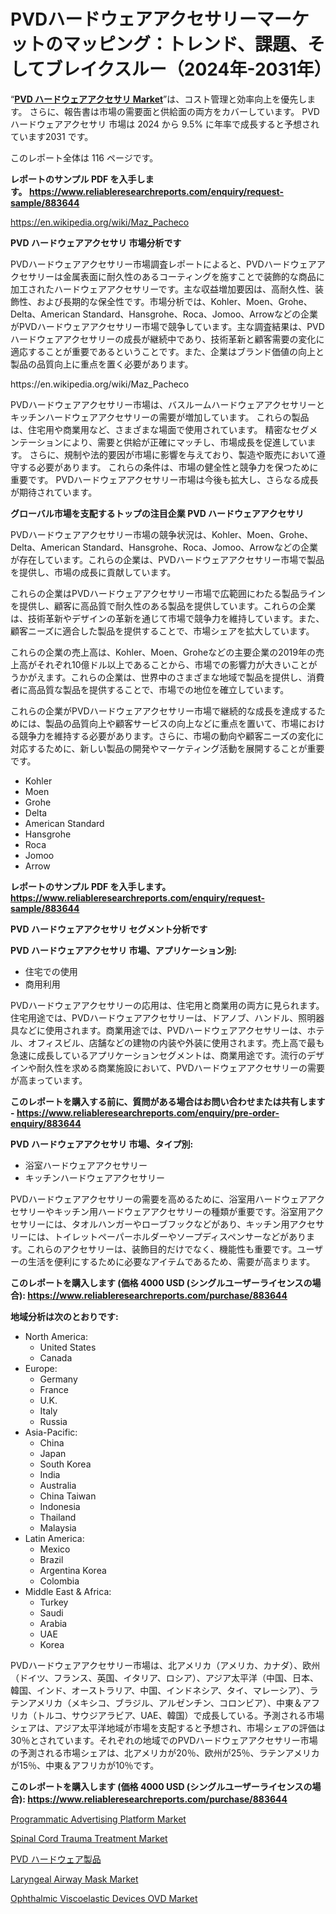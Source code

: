 <p><h1>PVDハードウェアアクセサリーマーケットのマッピング：トレンド、課題、そしてブレイクスルー（2024年-2031年）</h1></p><p>&ldquo;<strong><a href="https://www.reliableresearchreports.com/pvd-hardware-accessories-r883644">PVD ハードウェアアクセサリ Market</a></strong>&rdquo;は、コスト管理と効率向上を優先します。 さらに、報告書は市場の需要面と供給面の両方をカバーしています。 PVD ハードウェアアクセサリ 市場は 2024 から 9.5% に年率で成長すると予想されています2031 です。</p>
<p>このレポート全体は 116 ページです。</p>
<p><strong>レポートのサンプル PDF を入手します。&nbsp;<a href="https://www.reliableresearchreports.com/enquiry/request-sample/883644">https://www.reliableresearchreports.com/enquiry/request-sample/883644</a></strong></p>
<p><a href="https://en.wikipedia.org/wiki/Maz_Pacheco">https://en.wikipedia.org/wiki/Maz_Pacheco</a></p>
<p><strong>PVD ハードウェアアクセサリ 市場分析です</strong></p>
<p><p>PVDハードウェアアクセサリー市場調査レポートによると、PVDハードウェアアクセサリーは金属表面に耐久性のあるコーティングを施すことで装飾的な商品に加工されたハードウェアアクセサリーです。主な収益増加要因は、高耐久性、装飾性、および長期的な保全性です。市場分析では、Kohler、Moen、Grohe、Delta、American Standard、Hansgrohe、Roca、Jomoo、Arrowなどの企業がPVDハードウェアアクセサリー市場で競争しています。主な調査結果は、PVDハードウェアアクセサリーの成長が継続中であり、技術革新と顧客需要の変化に適応することが重要であるということです。また、企業はブランド価値の向上と製品の品質向上に重点を置く必要があります。</p></p>
<p>https://en.wikipedia.org/wiki/Maz_Pacheco</p>
<p><p>PVDハードウェアアクセサリー市場は、バスルームハードウェアアクセサリーとキッチンハードウェアアクセサリーの需要が増加しています。 これらの製品は、住宅用や商業用など、さまざまな場面で使用されています。 精密なセグメンテーションにより、需要と供給が正確にマッチし、市場成長を促進しています。 さらに、規制や法的要因が市場に影響を与えており、製造や販売において遵守する必要があります。 これらの条件は、市場の健全性と競争力を保つために重要です。 PVDハードウェアアクセサリー市場は今後も拡大し、さらなる成長が期待されています。</p></p>
<p><strong>グローバル市場を支配するトップの注目企業 PVD ハードウェアアクセサリ</strong></p>
<p><p>PVDハードウェアアクセサリー市場の競争状況は、Kohler、Moen、Grohe、Delta、American Standard、Hansgrohe、Roca、Jomoo、Arrowなどの企業が存在しています。これらの企業は、PVDハードウェアアクセサリー市場で製品を提供し、市場の成長に貢献しています。</p><p>これらの企業はPVDハードウェアアクセサリー市場で広範囲にわたる製品ラインを提供し、顧客に高品質で耐久性のある製品を提供しています。これらの企業は、技術革新やデザインの革新を通じて市場で競争力を維持しています。また、顧客ニーズに適合した製品を提供することで、市場シェアを拡大しています。</p><p>これらの企業の売上高は、Kohler、Moen、Groheなどの主要企業の2019年の売上高がそれぞれ10億ドル以上であることから、市場での影響力が大きいことがうかがえます。これらの企業は、世界中のさまざまな地域で製品を提供し、消費者に高品質な製品を提供することで、市場での地位を確立しています。</p><p>これらの企業がPVDハードウェアアクセサリー市場で継続的な成長を達成するためには、製品の品質向上や顧客サービスの向上などに重点を置いて、市場における競争力を維持する必要があります。さらに、市場の動向や顧客ニーズの変化に対応するために、新しい製品の開発やマーケティング活動を展開することが重要です。</p></p>
<p><ul><li>Kohler</li><li>Moen</li><li>Grohe</li><li>Delta</li><li>American Standard</li><li>Hansgrohe</li><li>Roca</li><li>Jomoo</li><li>Arrow</li></ul></p>
<p><strong>レポートのサンプル PDF を入手します。 <a href="https://www.reliableresearchreports.com/enquiry/request-sample/883644">https://www.reliableresearchreports.com/enquiry/request-sample/883644</a></strong></p>
<p><strong>PVD ハードウェアアクセサリ セグメント分析です</strong></p>
<p><strong>PVD ハードウェアアクセサリ 市場、アプリケーション別:</strong></p>
<p><ul><li>住宅での使用</li><li>商用利用</li></ul></p>
<p><p>PVDハードウェアアクセサリーの応用は、住宅用と商業用の両方に見られます。住宅用途では、PVDハードウェアアクセサリーは、ドアノブ、ハンドル、照明器具などに使用されます。商業用途では、PVDハードウェアアクセサリーは、ホテル、オフィスビル、店舗などの建物の内装や外装に使用されます。売上高で最も急速に成長しているアプリケーションセグメントは、商業用途です。流行のデザインや耐久性を求める商業施設において、PVDハードウェアアクセサリーの需要が高まっています。</p></p>
<p><strong>このレポートを購入する前に、質問がある場合はお問い合わせまたは共有します - <a href="https://www.reliableresearchreports.com/enquiry/pre-order-enquiry/883644">https://www.reliableresearchreports.com/enquiry/pre-order-enquiry/883644</a></strong></p>
<p><strong>PVD ハードウェアアクセサリ 市場、タイプ別:</strong></p>
<p><ul><li>浴室ハードウェアアクセサリー</li><li>キッチンハードウェアアクセサリー</li></ul></p>
<p><p>PVDハードウェアアクセサリーの需要を高めるために、浴室用ハードウェアアクセサリーやキッチン用ハードウェアアクセサリーの種類が重要です。浴室用アクセサリーには、タオルハンガーやローブフックなどがあり、キッチン用アクセサリーには、トイレットペーパーホルダーやソープディスペンサーなどがあります。これらのアクセサリーは、装飾目的だけでなく、機能性も重要です。ユーザーの生活を便利にするために必要なアイテムであるため、需要が高まります。</p></p>
<p><strong>このレポートを購入します (価格 4000 USD (シングルユーザーライセンスの場合): <a href="https://www.reliableresearchreports.com/purchase/883644">https://www.reliableresearchreports.com/purchase/883644</a></strong></p>
<p><strong>地域分析は次のとおりです:</strong></p>
<p><ul>
    <li>
        North America:
        <ul>
            <li>United States</li>
            <li>Canada</li>
        </ul>
    </li>
    <li>
        Europe:
        <ul>
            <li>Germany</li>
            <li>France</li>
            <li>U.K.</li>
            <li>Italy</li>
            <li>Russia</li>
        </ul>
    </li>
    <li>
        Asia-Pacific:
        <ul>
            <li>China</li>
            <li>Japan</li>
            <li>South Korea</li>
            <li>India</li>
            <li>Australia</li>
            <li>China Taiwan</li>
            <li>Indonesia</li>
            <li>Thailand</li>
            <li>Malaysia</li>
        </ul>
    </li>
    <li>
        Latin America:
        <ul>
            <li>Mexico</li>
            <li>Brazil</li>
            <li>Argentina Korea</li>
            <li>Colombia</li>
        </ul>
    </li>
    <li>
        Middle East & Africa:
        <ul>
            <li>Turkey</li>
            <li>Saudi</li>
            <li>Arabia</li>
            <li>UAE</li>
            <li>Korea</li>
        </ul>
    </li>
    </ul></p>
<p><p>PVDハードウェアアクセサリー市場は、北アメリカ（アメリカ、カナダ）、欧州（ドイツ、フランス、英国、イタリア、ロシア）、アジア太平洋（中国、日本、韓国、インド、オーストラリア、中国、インドネシア、タイ、マレーシア）、ラテンアメリカ（メキシコ、ブラジル、アルゼンチン、コロンビア）、中東＆アフリカ（トルコ、サウジアラビア、UAE、韓国）で成長している。予測される市場シェアは、アジア太平洋地域が市場を支配すると予想され、市場シェアの評価は30％とされています。それぞれの地域でのPVDハードウェアアクセサリー市場の予測される市場シェアは、北アメリカが20％、欧州が25％、ラテンアメリカが15％、中東＆アフリカが10％です。</p></p>
<p><strong>このレポートを購入します (価格 4000 USD (シングルユーザーライセンスの場合): <a href="https://www.reliableresearchreports.com/purchase/883644">https://www.reliableresearchreports.com/purchase/883644</a></strong></p>
<p><p><a href="https://github.com/alexxisgm/Market-Research-Report-List-2/blob/main/programmatic-advertising-platform-market.md">Programmatic Advertising Platform Market</a></p><p><a href="https://github.com/HenrietteMills1/Market-Research-Report-List-2/blob/main/spinal-cord-trauma-treatment-market.md">Spinal Cord Trauma Treatment Market</a></p><p><a href="https://github.com/DanykaKilback/Market-Research-Report-List-2/blob/main/129527287137.md">PVD ハードウェア製品</a></p><p><a href="https://medium.com/@jeancoleman732/insights-into-the-laryngeal-airway-mask-market-market-players-market-size-geographical-regions-dfae5bc5099b">Laryngeal Airway Mask Market</a></p><p><a href="https://medium.com/@chloeconn57/mapping-the-ophthalmic-viscoelastic-devices-ovd-market-trends-challenges-and-breakthroughs-2024-97a053e3bcbb">Ophthalmic Viscoelastic Devices OVD Market</a></p></p>